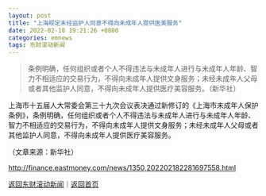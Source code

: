```yaml
---
layout: post
title: "上海规定未经监护人同意不得向未成年人提供医美服务"
date: 2022-02-18 19:21:26 +0800
categories: emnews
tags: 东财滚动新闻
---
```

> 条例明确，任何组织或者个人不得违法与未成年人进行与未成年人年龄、智力不相适应的交易行为，不得向未成年人提供文身服务；未经未成年人父母或者其他监护人同意，不得向未成年人提供医疗美容服务。（新华社）

<p>上海市十五届人大常委会第三十九次会议表决通过新修订的《上海市未成年人保护条例》，条例明确，任何组织或者个人不得违法与未成年人进行与未成年人年龄、智力不相适应的交易行为，不得向未成年人提供文身服务；未经未成年人父母或者其他监护人同意，不得向未成年人提供医疗美容服务。</p><p class="em_media">（文章来源：新华社）</p>

<http://finance.eastmoney.com/news/1350,202202182281697558.html>

[返回东财滚动新闻](//finews.withounder.com/emnews/)｜[返回首页](//finews.withounder.com/)